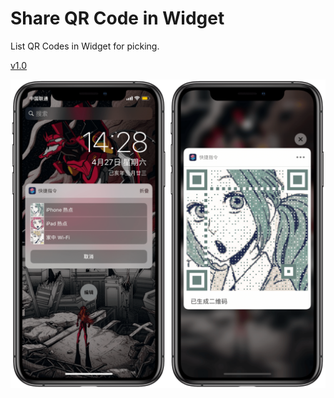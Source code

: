 # Share QR Code in Widget

List QR Codes in Widget for picking.

[v1.0](https://www.icloud.com/shortcuts/e1141d6e914b4022a7369754ffe61c38)

![title](img.PNG)